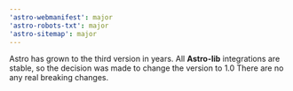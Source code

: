 ```yaml
---
'astro-webmanifest': major
'astro-robots-txt': major
'astro-sitemap': major
---
```

Astro has grown to the third version in years. All **Astro-lib** integrations are stable, so the decision was made to change the version to 1.0
There are no any real breaking changes.
